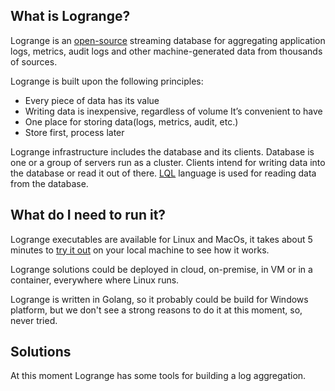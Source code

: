 ## What is Logrange?
Logrange is an [open-source](https://github.com/logrange/logrange) streaming database for aggregating application logs, metrics, audit logs and other machine-generated data from thousands of sources.

Logrange is built upon the following principles:
- Every piece of data has its value
- Writing data is inexpensive, regardless of volume It’s convenient to have
- One place for storing data(logs, metrics, audit, etc.)
- Store first, process later

Logrange infrastructure includes the database and its clients. Database is one or a group of servers run as a cluster. Clients intend for writing data into the database or read it out of there. [LQL](lql.md) language is used for reading data from the database.

## What do I need to run it?
Logrange executables are available for Linux and MacOs, it takes about 5 minutes to [try it out](qs_try_logrange.md) on your local machine to see how it works. 

Logrange solutions could be deployed in cloud, on-premise, in VM or in a container, everywhere where Linux runs.

Logrange is written in Golang, so it probably could be build for Windows platform, but we don't see a strong reasons to do it at this moment, so, never tried. 

## Solutions
At this moment Logrange has some tools for building a log aggregation. 